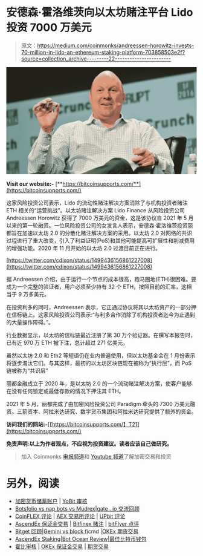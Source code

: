 # 安德森·霍洛维茨向以太坊赌注平台 Lido 投资 7000 万美元

> 原文：<https://medium.com/coinmonks/andreessen-horowitz-invests-70-million-in-lido-an-ethereum-staking-platform-703858503e2f?source=collection_archive---------22----------------------->

![](img/6bf8487251d3c17ffaece5ce42ff74ab.png)

**Visit our website:-** [**https://bitcoinsupports.com/**](https://bitcoinsupports.com/)

这家风险投资公司表示，Lido 的流动性赌注解决方案消除了与机构投资者赌注 ETH 相关的“运营挑战”。以太坊赌注解决方案 Lido Finance 从风险投资公司 Andreessen Horowitz 获得了 7000 万美元的资金，这是该协议自 2021 年 5 月以来的第一轮融资。一位风险投资公司的女发言人表示，安德森·霍洛维茨投资丽都旨在加速以太坊 2.0 的分散化赌注解决方案的采用。以太坊 2.0 对网络的共识过程进行了重大改变，引入了利益证明(PoS)和其他可能提高可扩展性和削减费用的增强功能。2020 年 11 月开始的以太坊 2.0 过渡目前正在进行。

[https://twitter.com/cdixon/status/1499436156861227008](https://twitter.com/cdixon/status/1499436156861227008)

据 Andreessen 介绍，由于运行一个节点的成本很高，跑马圈地(ETH)很困难。要成为一个完整的验证者，用户必须至少持有 32 个 ETH，按照目前的汇率，这相当于 9 万多美元。

在投资利多的同时，Andreessen 表示，它正通过协议将其以太坊资产的一部分押在信标链上。这家风险投资公司表示:“与利多合作消除了机构投资者迄今为止遇到的大量操作障碍。”。

行业数据显示，以太坊的信标链最近注册了第 30 万个验证器。在撰写本报告时，已有近 970 万 ETH 被下注，总计超过 271 亿美元。

虽然以太坊 2.0 和 Eth2 等短语仍在业内普遍使用，但以太坊基金会在 1 月份表示将逐步淘汰它们。与其这样，最初的以太坊区块链现在被称为“执行层”，而 PoS 链被称为“共识层”

丽都金融成立于 2020 年，是以太坊 2.0 的一个流动赌注解决方案，使客户能够在没有任何锁定或最低存款的情况下押注其 ETH。

2021 年 5 月，丽都完成了由加密风险投资公司 Paradigm 牵头的 7300 万美元融资。三箭资本、阿拉米达研究、数字货币集团和阿拉米达研究提供了额外的资金。

**访问我们的网站:-**[【https://bitcoinsupports.com/】T21](https://bitcoinsupports.com/)

**免责声明:以上为作者观点，不应视为投资建议。读者应该自己做研究。**

> 加入 Coinmonks [电报频道](https://t.me/coincodecap)和 [Youtube 频道](https://www.youtube.com/c/coinmonks/videos)了解加密交易和投资

# 另外，阅读

*   [加密货币储蓄账户](/coinmonks/cryptocurrency-savings-accounts-be3bc0feffbf) | [YoBit 审核](/coinmonks/yobit-review-175464162c62)
*   [Botsfolio vs nap bots vs Mudrex](/coinmonks/botsfolio-vs-napbots-vs-mudrex-c81344970c02)|[gate . io 交流回顾](/coinmonks/gate-io-exchange-review-61bf87b7078f)
*   [CoinFLEX 评论](https://coincodecap.com/coinflex-review) | [AEX 交易所评论](https://coincodecap.com/aex-exchange-review) | [UPbit 评论](https://coincodecap.com/upbit-review)
*   [AscendEx 保证金交易](https://coincodecap.com/ascendex-margin-trading) | [Bitfinex 赌注](https://coincodecap.com/bitfinex-staking) | [bitFlyer 点评](https://coincodecap.com/bitflyer-review)
*   [Bitget 回顾](https://coincodecap.com/bitget-review)|[Gemini vs block fi](https://coincodecap.com/gemini-vs-blockfi)cmd |[OKEx 期货交易](https://coincodecap.com/okex-futures-trading)
*   [AscendEx Staking](https://coincodecap.com/ascendex-staking)|[Bot Ocean Review](https://coincodecap.com/bot-ocean-review)|[最佳比特币钱包](https://coincodecap.com/bitcoin-wallets-india)
*   [霍比审核](https://coincodecap.com/huobi-review) | [OKEx 保证金交易](https://coincodecap.com/okex-margin-trading) | [期货交易](https://coincodecap.com/futures-trading)